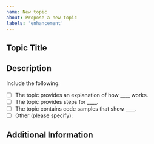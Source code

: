```yaml
---
name: New topic
about: Propose a new topic
labels: 'enhancement'
---
```


## Topic Title

## Description

<!-- (REQUIRED) Describe the new content. Provide as much detail and as many resources as you can. -->

Include the following:

- [ ] The topic provides an explanation of how ____ works.
- [ ] The topic provides steps for ____.
- [ ] The topic contains code samples that show ____.
- [ ] Other (please specify):

## Additional Information

<!-- Thank you for taking the time to report the issue. -->
